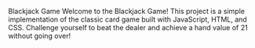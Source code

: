 Blackjack Game
Welcome to the Blackjack Game!
This project is a simple implementation of the classic card game built with
JavaScript, HTML, and CSS. Challenge yourself to beat the 
dealer and achieve a hand value of 21 without going over!

